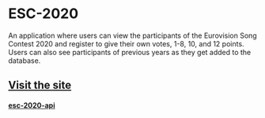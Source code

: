 # ESC-2020

An application where users can view the participants of the Eurovision Song Contest 2020 and register to give their own votes, 1-8, 10, and 12 points. Users can also see participants of previous years as they get added to the database.

## [Visit the site](http://www.esc-2020.site)

#### [esc-2020-api](https://github.com/madeleinewoodbury/esc-2020-api)

